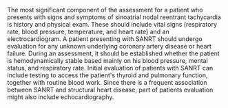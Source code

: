 The most significant component of the assessment for a patient who presents with signs and symptoms of sinoatrial nodal reentrant tachycardia is history and physical exam. These should include vital signs (respiratory rate, blood pressure, temperature, and heart rate) and an electrocardiogram. A patient presenting with SANRT should undergo evaluation for any unknown underlying coronary artery disease or heart failure. During an assessment, it should be established whether the patient is hemodynamically stable based mainly on his blood pressure, mental status, and respiratory rate. Initial evaluation of patients with SANRT can include testing to access the patient's thyroid and pulmonary function, together with routine blood work. Since there is a frequent association between SANRT and structural heart disease, part of patients evaluation might also include echocardiography.